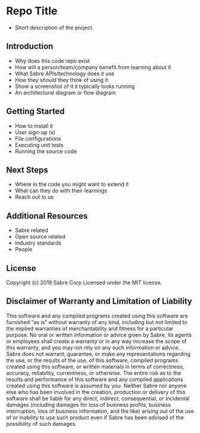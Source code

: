 # Repo Title

* Short description of the project.

## Introduction

* Why does this code repo exist
* How will a person/team/company benefit from learning about it
* What Sabre APIs/technology does it use
* How they should they think of using it 
* Show a screenshot of it it typically looks running
* An architectural diagram or flow diagram

## Getting Started

* How to install it
* User sign-up (s)
* File configurations
* Executing unit tests
* Running the source code

## Next Steps

* Where in the code you might want to extend it
* What can they do with their learnings
* Reach out to us

## Additional Resources

* Sabre related
* Open source related
* Industry standards
* People

## License

Copyright (c) 2019 Sabre Corp Licensed under the MIT license.

## Disclaimer of Warranty and Limitation of Liability

This software and any compiled programs created using this software are furnished “as is” without warranty of any kind, including but not limited to the implied warranties of merchantability and fitness for a particular purpose. No oral or written information or advice given by Sabre, its agents or employees shall create a warranty or in any way increase the scope of this warranty, and you may not rely on any such information or advice. Sabre does not warrant, guarantee, or make any representations regarding the use, or the results of the use, of this software, compiled programs created using this software, or written materials in terms of correctness, accuracy, reliability, currentness, or otherwise. The entire risk as to the results and performance of this software and any compiled applications created using this software is assumed by you. Neither Sabre nor anyone else who has been involved in the creation, production or delivery of this software shall be liable for any direct, indirect, consequential, or incidental damages (including damages for loss of business profits, business interruption, loss of business information, and the like) arising out of the use of or inability to use such product even if Sabre has been advised of the possibility of such damages.

